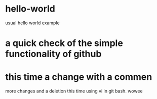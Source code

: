 # hello-world
usual hello world example
# a quick check of the simple functionality of github
# this time a change with a commen
more changes and a deletion this time
using vi in git bash. wowee
